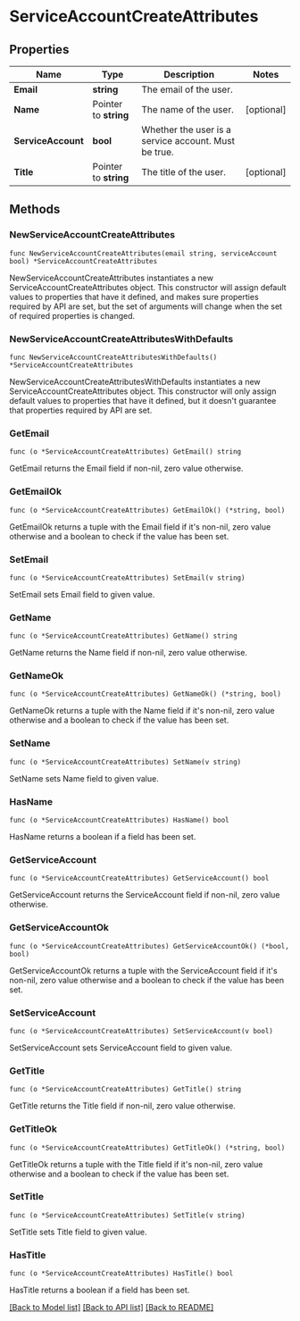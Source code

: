 # ServiceAccountCreateAttributes

## Properties

| Name               | Type                  | Description                                          | Notes      |
| ------------------ | --------------------- | ---------------------------------------------------- | ---------- |
| **Email**          | **string**            | The email of the user.                               |
| **Name**           | Pointer to **string** | The name of the user.                                | [optional] |
| **ServiceAccount** | **bool**              | Whether the user is a service account. Must be true. |
| **Title**          | Pointer to **string** | The title of the user.                               | [optional] |

## Methods

### NewServiceAccountCreateAttributes

`func NewServiceAccountCreateAttributes(email string, serviceAccount bool) *ServiceAccountCreateAttributes`

NewServiceAccountCreateAttributes instantiates a new ServiceAccountCreateAttributes object.
This constructor will assign default values to properties that have it defined,
and makes sure properties required by API are set, but the set of arguments
will change when the set of required properties is changed.

### NewServiceAccountCreateAttributesWithDefaults

`func NewServiceAccountCreateAttributesWithDefaults() *ServiceAccountCreateAttributes`

NewServiceAccountCreateAttributesWithDefaults instantiates a new ServiceAccountCreateAttributes object.
This constructor will only assign default values to properties that have it defined,
but it doesn't guarantee that properties required by API are set.

### GetEmail

`func (o *ServiceAccountCreateAttributes) GetEmail() string`

GetEmail returns the Email field if non-nil, zero value otherwise.

### GetEmailOk

`func (o *ServiceAccountCreateAttributes) GetEmailOk() (*string, bool)`

GetEmailOk returns a tuple with the Email field if it's non-nil, zero value otherwise
and a boolean to check if the value has been set.

### SetEmail

`func (o *ServiceAccountCreateAttributes) SetEmail(v string)`

SetEmail sets Email field to given value.

### GetName

`func (o *ServiceAccountCreateAttributes) GetName() string`

GetName returns the Name field if non-nil, zero value otherwise.

### GetNameOk

`func (o *ServiceAccountCreateAttributes) GetNameOk() (*string, bool)`

GetNameOk returns a tuple with the Name field if it's non-nil, zero value otherwise
and a boolean to check if the value has been set.

### SetName

`func (o *ServiceAccountCreateAttributes) SetName(v string)`

SetName sets Name field to given value.

### HasName

`func (o *ServiceAccountCreateAttributes) HasName() bool`

HasName returns a boolean if a field has been set.

### GetServiceAccount

`func (o *ServiceAccountCreateAttributes) GetServiceAccount() bool`

GetServiceAccount returns the ServiceAccount field if non-nil, zero value otherwise.

### GetServiceAccountOk

`func (o *ServiceAccountCreateAttributes) GetServiceAccountOk() (*bool, bool)`

GetServiceAccountOk returns a tuple with the ServiceAccount field if it's non-nil, zero value otherwise
and a boolean to check if the value has been set.

### SetServiceAccount

`func (o *ServiceAccountCreateAttributes) SetServiceAccount(v bool)`

SetServiceAccount sets ServiceAccount field to given value.

### GetTitle

`func (o *ServiceAccountCreateAttributes) GetTitle() string`

GetTitle returns the Title field if non-nil, zero value otherwise.

### GetTitleOk

`func (o *ServiceAccountCreateAttributes) GetTitleOk() (*string, bool)`

GetTitleOk returns a tuple with the Title field if it's non-nil, zero value otherwise
and a boolean to check if the value has been set.

### SetTitle

`func (o *ServiceAccountCreateAttributes) SetTitle(v string)`

SetTitle sets Title field to given value.

### HasTitle

`func (o *ServiceAccountCreateAttributes) HasTitle() bool`

HasTitle returns a boolean if a field has been set.

[[Back to Model list]](../README.md#documentation-for-models) [[Back to API list]](../README.md#documentation-for-api-endpoints) [[Back to README]](../README.md)
